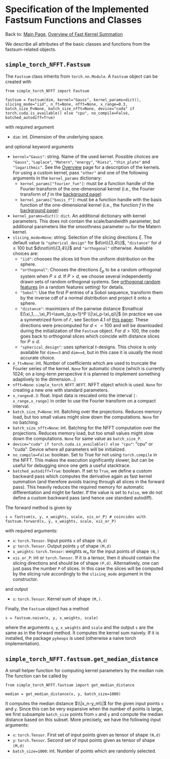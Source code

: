 # Specification of the Implemented Fastsum Functions and Classes

Back to: [Main Page](../../readme.md), [Overview of Fast Kernel Summation](overview.md)

We describe all attributes of the basic classes and functions from the fastsum-related objects.

## `simple_torch_NFFT.Fastsum`

The `Fastsum` class inherits from `torch.nn.Module`. A `Fastsum` object can be created with
```
from simple_torch_NFFT import Fastsum

fastsum = Fastsum(dim, kernel="Gauss", kernel_params=dict(), slicing_mode="iid", n_ft=None, nfft=None, x_range=0.3, batch_size_P=None, batch_size_nfft=None, device="cuda" if torch.cuda.is_available() else "cpu", no_compile=False, batched_autodiff=True)
```
with required argument

- `dim`: int. Dimension of the underlying space.

and optional keyword arguments

- `kernel="Gauss"`: string. Name of the used kernel. Possible choices are `"Gauss"`, `"Laplace"`, `"Matern"`, `"energy"`, `"Riesz"`, `"thin_plate"` and `"logarithmic"`. See the [Overview](overview.md) page for a description of the kernels. For using a custom kernel, pass `"other"` and one of the following arguments in the `kernel_params` dictionary:
    - `kernel_params["fourier_fun"]`: must be a function handle of the Fourier transform of the one-dimensional kernel (i.e., the Fourier transform of $f$ in the [background page](background.md))
    - `kernel_params["basis_f"]`: must be a function handle with the basis function of the one-dimensional kernel (i.e., the function $f$ in the [background page](background.md))
- `kernel_params=dict()`: `dict`. An additional dictionary with kernel parameters. This does not contain the scale/bandwidth parameter, but additional parameters like the smoothness parameter `nu` for the Matern kernel.
- `slicing_mode=None`: string. Selection of the slicing directions $\xi$. The default value is `"spherical_design"` for $d\in\\{3,4\\}$, `"distance"` for $d \leq 100$ but $d\not\in\\{3,4\\}$ and `"orthogonal"` otherwise. Available choices are:
	-  `"iid"`: chooses the slices iid from the uniform distribution on the sphere.
	- `"orthogonal"`: Chooses the directions $\xi_p$ to be a random orthogonal system when $P\le d$. If $P>d$, we choose several independently drawn sets of random orthogonal systems. See [orthogonal random features](https://arxiv.org/abs/1610.09072) (in a random features setting) for details.
	- `"Sobol"`: Use the first $P$ entries of a Sobol sequence, transform them by the inverse cdf of a normal distribution and project it onto a sphere.
	- `"distance"`: maximizers of the pairwise distance $\mathcal E(\xi_1,...,\xi_P)=\sum_{p,q=1}^P \\|\xi_p-\xi_q\\|$ (in practice we use a symmetrized form of $\mathcal E$, see Section 4.1 of [this paper](https://arxiv.org/abs/2410.01316). These directions were precomputed for $d<=100$ and will be downloaded during the initialization of the `Fastsum` object. For $d>100$, the code goes back to orthogonal slices which coincide with distance slices for $P\leq d$.
	- `"spherical_design"`: uses spherical $t$-designs. This choice is only available for `dim==3` and `dim==4`, but in this case it is usually the most accurate choice.
- `n_ft=None`: int. Number of coefficients which are used to truncate the Fourier series of the kernel. `None` for automatic choice (which is currently 1024; on a long-term perspective it is planned to implement something adaptively to the dimension...)
- `nfft=None`: `simple_torch_NFFT.NFFT`. NFFT object which is used. `None` for creating a new one with standard parameters.
- `x_range=0.3`: float. Input data is rescaled onto the interval `[-x_range,x_range]` in order to use the Fourier transform on a compact interval.
- `batch_size_P=None`: int. Batching over the projections. Reduces memory load, but too small values might slow down the computations. `None` for no batching.
- `batch_size_nfft=None`: int. Batching for the NFFT computation over the projections. Reduces memory load, but too small values might slow down the computations. `None` for same value as `batch_size_P`.
- `device="cuda" if torch.cuda.is_available() else "cpu"`: "cpu" or "cuda". Device where all parameters will be initialized.
- `no_compile=False`: boolean. Set to True for not using `torch.compile` in the NFFT. This makes the execution significantly slower, but can be useful for debugging since one gets a useful stacktrace.
- `batched_autodiff=True`: boolean. If set to `True`, we define a custom backward pass which computes the derivative again as fast kernel summation (and therefore avoids tracing through all slices in the forward pass). This heavily reduces the required memory for automatic differentiation and might be faster. If the value is set to `False`, we do not define a custom backward pass (and hence use standard autodiff).

The forward method is given by
```
s = fastsum(x, y, x_weights, scale, xis_or_P) # coincides with fastsum.forward(x, y, x_weights, scale, xis_or_P)
```
with required arguments:

- `x`: `torch.Tensor`. Input points `x` of shape `(N,d)`
- `y`: `torch.Tensor`. Output points `y` of shape `(M,d)`
- `x_weights`: `torch.Tensor`: weights $w_n$ for the input points of shape `(N,)`
- `xis_or_P`: int or `torch.Tensor`. If it is a tensor, then it should contain the slicing directions and should be of shape `(P,d)`. Alternatively, one can just pass the number `P` of slices. In this case the slices will be computed by the slicing rule accordingly to the `slicing_mode` argument in the constructor.

and output

- `s`: `torch.Tensor`. Kernel sum of shape `(M,)`.

Finally, the `Fastsum` object has a method
```
s = fastsum.naive(x, y, x_weights, scale)
```
where the arguments `x`, `y`, `x_weights` and `scale` and the output `s` are the same as in the forward method. It computes the kernel sum naively. If it is installed, the package `pykeops` is used (otherwise a naive torch implementation).

## `simple_torch_NFFT.fastsum.get_median_distance`

A small helper function for computing kernel parameters by the median rule. The function can be called by

```
from simple_torch_NFFT.fastsum import get_median_distance

median = get_median_distance(x, y, batch_size=1000)
```

It computes the median distance $\\|x_n-y_m\\|$ for the given input points `x` and `y`. Since this can be very expansive when the number of points is large, we first subsample `batch_size` points from `x` and `y` and compute the median distance based on this subset. More precisely, we have the following input arguments:

- `x`: `torch.Tensor`. First set of input points given as tensor of shape `(N,d)`
- `y`: `torch.Tensor`. Second set of input points given as tensor of shape `(M,d)`
- `batch_size=1000`: int. Number of points which are randomly selected.